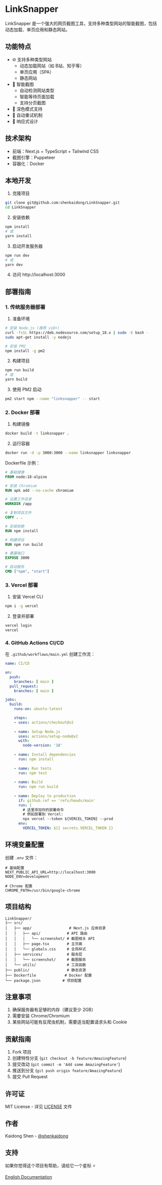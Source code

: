 # LinkSnapper

LinkSnapper 是一个强大的网页截图工具，支持多种类型网站的智能截图，包括动态加载、单页应用和静态网站。

## 功能特点

- 🌐 支持多种类型网站
  - 动态加载网站（如 B站、知乎等）
  - 单页应用（SPA）
  - 静态网站
- 📸 智能截图
  - 自动检测网站类型
  - 智能等待页面加载
  - 支持分页截图
- 🌙 深色模式支持
- 🔄 自动重试机制
- 📱 响应式设计

## 技术架构

- 前端：Next.js + TypeScript + Tailwind CSS
- 截图引擎：Puppeteer
- 容器化：Docker

## 本地开发

1. 克隆项目
```bash
git clone git@github.com:shenkaidong/LinkSnapper.git
cd LinkSnapper
```

2. 安装依赖
```bash
npm install
# 或
yarn install
```

3. 启动开发服务器
```bash
npm run dev
# 或
yarn dev
```

4. 访问 http://localhost:3000

## 部署指南

### 1. 传统服务器部署

1. 准备环境
```bash
# 安装 Node.js (推荐 v18+)
curl -fsSL https://deb.nodesource.com/setup_18.x | sudo -E bash -
sudo apt-get install -y nodejs

# 安装 PM2
npm install -g pm2
```

2. 构建项目
```bash
npm run build
# 或
yarn build
```

3. 使用 PM2 启动
```bash
pm2 start npm --name "linksnapper" -- start
```

### 2. Docker 部署

1. 构建镜像
```bash
docker build -t linksnapper .
```

2. 运行容器
```bash
docker run -d -p 3000:3000 --name linksnapper linksnapper
```

Dockerfile 示例：
```dockerfile
# 基础镜像
FROM node:18-alpine

# 安装 Chromium
RUN apk add --no-cache chromium

# 设置工作目录
WORKDIR /app

# 复制项目文件
COPY . .

# 安装依赖
RUN npm install

# 构建项目
RUN npm run build

# 暴露端口
EXPOSE 3000

# 启动服务
CMD ["npm", "start"]
```

### 3. Vercel 部署

1. 安装 Vercel CLI
```bash
npm i -g vercel
```

2. 登录并部署
```bash
vercel login
vercel
```

### 4. GitHub Actions CI/CD

在 `.github/workflows/main.yml` 创建工作流：

```yaml
name: CI/CD

on:
  push:
    branches: [ main ]
  pull_request:
    branches: [ main ]

jobs:
  build:
    runs-on: ubuntu-latest

    steps:
    - uses: actions/checkout@v2
    
    - name: Setup Node.js
      uses: actions/setup-node@v2
      with:
        node-version: '18'
        
    - name: Install dependencies
      run: npm install
      
    - name: Run tests
      run: npm test
      
    - name: Build
      run: npm run build
      
    - name: Deploy to production
      if: github.ref == 'refs/heads/main'
      run: |
        # 这里添加你的部署命令
        # 例如部署到 Vercel:
        npx vercel --token ${VERCEL_TOKEN} --prod
      env:
        VERCEL_TOKEN: ${{ secrets.VERCEL_TOKEN }}
```

## 环境变量配置

创建 `.env` 文件：

```env
# 基础配置
NEXT_PUBLIC_API_URL=http://localhost:3000
NODE_ENV=development

# Chrome 配置
CHROME_PATH=/usr/bin/google-chrome
```

## 项目结构

```
LinkSnapper/
├── src/
│   ├── app/                 # Next.js 应用目录
│   │   ├── api/            # API 路由
│   │   │   └── screenshot/ # 截图相关 API
│   │   ├── page.tsx        # 主页面
│   │   └── globals.css     # 全局样式
│   ├── services/           # 服务层
│   │   └── screenshot/     # 截图服务
│   └── utils/              # 工具函数
├── public/                 # 静态资源
├── Dockerfile             # Docker 配置
└── package.json          # 项目配置
```

## 注意事项

1. 确保服务器有足够的内存（建议至少 2GB）
2. 需要安装 Chrome/Chromium
3. 某些网站可能有反爬虫机制，需要适当配置请求头和 Cookie

## 贡献指南

1. Fork 项目
2. 创建特性分支 (`git checkout -b feature/AmazingFeature`)
3. 提交改动 (`git commit -m 'Add some AmazingFeature'`)
4. 推送到分支 (`git push origin feature/AmazingFeature`)
5. 提交 Pull Request

## 许可证

MIT License - 详见 [LICENSE](LICENSE) 文件

## 作者

Kaidong Shen - [@shenkaidong](https://github.com/shenkaidong)

## 支持

如果你觉得这个项目有帮助，请给它一个星标 ⭐️

[English Documentation](README.md) 